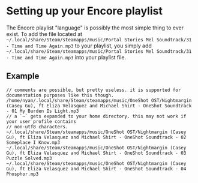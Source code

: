# Setting up your Encore playlist

The Encore playlist "language" is possibly the most simple thing to ever exist. To add the file located at `~/.local/share/Steam/steamapps/music/Portal Stories Mel Soundtrack/31 - Time and Time Again.mp3` to your playlist, you simply add `~/.local/share/Steam/steamapps/music/Portal Stories Mel Soundtrack/31 - Time and Time Again.mp3` into your playlist file.

## Example

```
// comments are possible, but pretty useless. it is supported for documentation purposes like this though.
/home/nyan/.local/share/Steam/steamapps/music/OneShot OST/Nightmargin (Casey Gu), ft Eliza Velasquez and Michael Shirt - OneShot Soundtrack - 01 My Burden Is Light.mp3
// a `~` gets expanded to your home directory. this may not work if your user profile contains
// non-utf8 characters.
~/.local/share/Steam/steamapps/music/OneShot OST/Nightmargin (Casey Gu), ft Eliza Velasquez and Michael Shirt - OneShot Soundtrack - 02 Someplace I Know.mp3
~/.local/share/Steam/steamapps/music/OneShot OST/Nightmargin (Casey Gu), ft Eliza Velasquez and Michael Shirt - OneShot Soundtrack - 03 Puzzle Solved.mp3
~/.local/share/Steam/steamapps/music/OneShot OST/Nightmargin (Casey Gu), ft Eliza Velasquez and Michael Shirt - OneShot Soundtrack - 04 Phosphor.mp3
```

